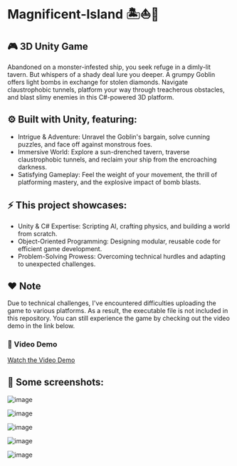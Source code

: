 # Magnificent-Island 🏝️⛵💎
## 🎮 3D Unity Game 
Abandoned on a monster-infested ship, you seek refuge in a dimly-lit tavern. But whispers of a shady deal lure you deeper. A grumpy Goblin offers light bombs in exchange for stolen diamonds. Navigate claustrophobic tunnels, platform your way through treacherous obstacles, and blast slimy enemies in this C#-powered 3D platform.

## ⚙️ Built with Unity, featuring:
- Intrigue & Adventure: Unravel the Goblin's bargain, solve cunning puzzles, and face off against monstrous foes.
- Immersive World: Explore a sun-drenched tavern, traverse claustrophobic tunnels, and reclaim your ship from the encroaching darkness.
- Satisfying Gameplay: Feel the weight of your movement, the thrill of platforming mastery, and the explosive impact of bomb blasts.

## ⚡ This project showcases:
- Unity & C# Expertise: Scripting AI, crafting physics, and building a world from scratch.
- Object-Oriented Programming: Designing modular, reusable code for efficient game development.
- Problem-Solving Prowess: Overcoming technical hurdles and adapting to unexpected challenges.

## ❤️ Note
Due to technical challenges, I've encountered difficulties uploading the game to various platforms. As a result, the executable file is not included in this repository. You can still experience the game by checking out the video demo in the link below.

### 🎥 Video Demo
[Watch the Video Demo](https://znicolez.github.io/Magnificent-Island/)  

## 📸 Some screenshots:
![image](https://github.com/ZNicoleZ/Magnificent-Island/assets/80704425/8c05b978-5770-42a0-9476-371b954fcc39)

![image](https://github.com/ZNicoleZ/Magnificent-Island/assets/80704425/e375d8a7-2149-4f11-bfcb-298b58e7b001)

![image](https://github.com/ZNicoleZ/Magnificent-Island/assets/80704425/35e01906-4bdd-415c-bc56-ec7279d70111)

![image](https://github.com/ZNicoleZ/Magnificent-Island/assets/80704425/41de8284-d6df-4f32-9e86-4aab981851f6)

![image](https://github.com/ZNicoleZ/Magnificent-Island/assets/80704425/e00b6895-9487-4acd-9d27-07d5f3d701bb)

